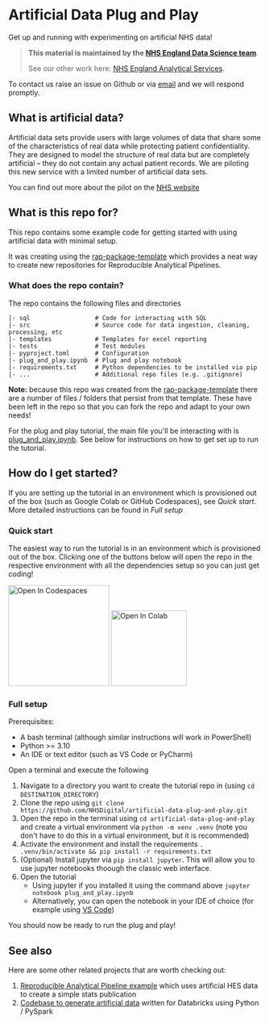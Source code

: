 # Artificial Data Plug and Play

Get up and running with experimenting on artificial NHS data!

> **This material is maintained by the [NHS England Data Science team](mailto:datascience@nhs.net)**.
>
> See our other work here: [NHS England Analytical Services](https://github.com/NHSDigital/data-analytics-services).

To contact us raise an issue on Github or via [email](mailto:datascience@nhs.net) and we will respond promptly.


## What is artificial data?
Artificial data sets provide users with large volumes of data that share some of the characteristics of real data while protecting patient confidentiality. They are designed to model the structure of real data but are completely artificial – they do not contain any actual patient records. We are piloting this new service with a limited number of artificial data sets.

You can find out more about the pilot on the [NHS website](https://digital.nhs.uk/services/artificial-data)

## What is this repo for?
This repo contains some example code for getting started with using artificial data with minimal setup. 

It was creating using the [rap-package-template](https://github.com/NHSDigital/rap-package-template/tree/main) which provides a neat way to create new repositories for Reproducible Analytical Pipelines.

### What does the repo contain?
The repo contains the following files and directories
```
|- sql                  # Code for interacting with SQL
|- src                  # Source code for data ingestion, cleaning, processing, etc
|- templates            # Templates for excel reporting
|- tests                # Test modules
|- pyproject.toml       # Configuration
|- plug_and_play.ipynb  # Plug and play notebook
|- requirements.txt     # Python dependencies to be installed via pip
|- ...                  # Additional repo files (e.g. .gitignore)
```

**Note:** because this repo was created from the [rap-package-template](https://github.com/NHSDigital/rap-package-template/tree/main) there are a number of files / folders that persist from that template. 
These have been left in the repo so that you can fork the repo and adapt to your own needs! 

For the plug and play tutorial, the main file you'll be interacting with is [plug_and_play.ipynb](./plug_and_play.ipynb). See below for instructions on how to get set up to run the tutorial. 


## How do I get started?

If you are setting up the tutorial in an environment which is provisioned out of the box (such as Google Colab or GitHub Codespaces), see *Quick start*.
More detailed instructions can be found in *Full setup*

### Quick start
The easiest way to run the tutorial is in an environment which is provisioned out of the box.
Clicking one of the buttons below will open the repo in the respective environment with all the dependencies setup so you can just get coding!

<a href="https://github.com/codespaces/new?template_repository=NHSDigital/artificial-data-plug-and-play" target="_parent"><img src="https://github.com/codespaces/badge.svg" width="200" alt="Open In Codespaces"/></a>
<a href="https://colab.research.google.com/github/NHSDigital/artificial-data-plug-and-play/blob/aj-upload-tutorial-notebook/plug_and_play.ipynb" target="_parent"><img src="https://colab.research.google.com/assets/colab-badge.svg" width="150" alt="Open In Colab"/></a>


### Full setup
Prerequisites:
- A bash terminal (although similar instructions will work in PowerShell)
- Python >= 3.10
- An IDE or text editor (such as VS Code or PyCharm)

Open a terminal and execute the following
1. Navigate to a directory you want to create the tutorial repo in (using `cd DESTINATION_DIRECTORY`)
1. Clone the repo using `git clone https://github.com/NHSDigital/artificial-data-plug-and-play.git`
1. Open the repo in the terminal using `cd artificial-data-plug-and-play` and create a virtual environment via `python -m venv .venv` (note you don't have to do this in a virtual environment, but it is recommended)
1. Activate the environment and install the requirements `. .venv/bin/activate && pip install -r requirements.txt`
1. (Optional) Install jupyter via `pip install jupyter`. This will allow you to use jupyter notebooks thoough the classic web interface.
1. Open the tutorial
    - Using jupyter if you installed it using the command above `jupyter notebook plug_and_play.ipynb`
    - Alternatively, you can open the notebook in your IDE of choice (for example using [VS Code](https://code.visualstudio.com/docs/datascience/jupyter-notebooks))

You should now be ready to run the plug and play!

## See also
Here are some other related projects that are worth checking out:
1. [Reproducible Analytical Pipeline example](https://github.com/NHSDigital/RAP_example_pipeline_python/tree/main)  which uses artificial HES data to create a simple stats publication
1. [Codebase to generate artificial data](https://github.com/NHSDigital/artificial-data-generator) written for Databricks using Python / PySpark